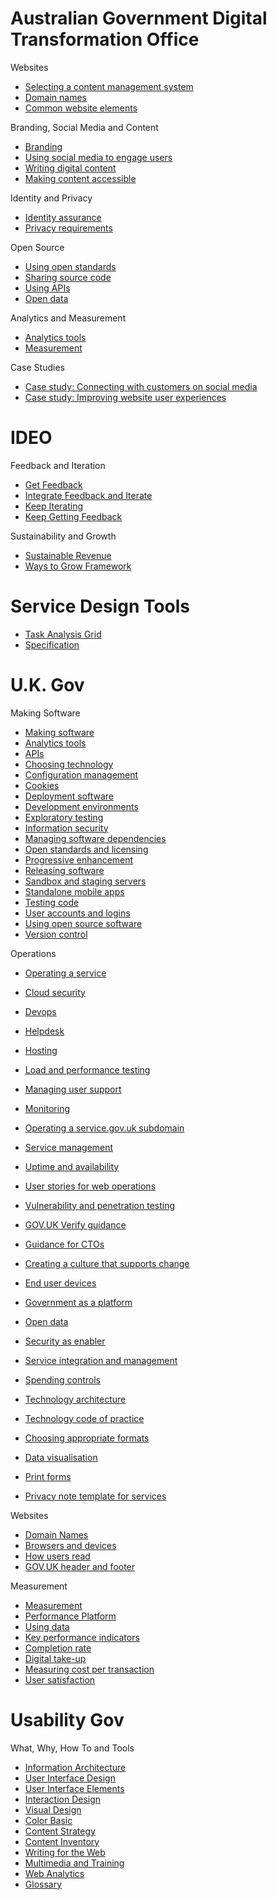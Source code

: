 # Australian Government Digital Transformation Office

Websites
* [Selecting a content management system](https://www.dto.gov.au/standard/how-apply-standard/selecting-content-management-system)
* [Domain names](https://www.dto.gov.au/standard/how-apply-standard/domain-names)
* [Common website elements](https://www.dto.gov.au/standard/how-apply-standard/common-website-elements)

Branding, Social Media and Content
* [Branding](https://www.dto.gov.au/standard/how-apply-standard/branding)
* [Using social media to engage users](https://www.dto.gov.au/standard/how-apply-standard/using-social-media-engage-users)
* [Writing digital content](https://www.dto.gov.au/standard/how-apply-standard/writing-digital-content)
* [Making content accessible](https://www.dto.gov.au/standard/how-apply-standard/making-content-accessible)

Identity and Privacy
* [Identity assurance](https://www.dto.gov.au/standard/how-apply-standard/identity-assurance)
* [Privacy requirements](https://www.dto.gov.au/standard/how-apply-standard/privacy-requirements)

Open Source
* [Using open standards](https://www.dto.gov.au/standard/how-apply-standard/using-open-standards)
* [Sharing source code](https://www.dto.gov.au/standard/how-apply-standard/sharing-source-code)
* [Using APIs](https://www.dto.gov.au/standard/how-apply-standard/using-apis)
* [Open data](https://www.dto.gov.au/standard/how-apply-standard/open-data)

Analytics and Measurement
* [Analytics tools](https://www.dto.gov.au/standard/how-apply-standard/analytics-tools)
* [Measurement](https://www.dto.gov.au/standard/how-apply-standard/measurement)

Case Studies
* [Case study: Connecting with customers on social media](https://www.dto.gov.au/standard/how-apply-standard/case-study-connecting-customers-social-media)
* [Case study: Improving website user experiences](https://www.dto.gov.au/standard/how-apply-standard/case-study-improving-website-user-experiences)

# IDEO

Feedback and Iteration
*   [Get Feedback](http://www.designkit.org/methods/57)
*   [Integrate Feedback and Iterate](http://www.designkit.org/methods/4)
*   [Keep Iterating](http://www.designkit.org/methods/19)
*   [Keep Getting Feedback](http://www.designkit.org/methods/59)

Sustainability and Growth
*   [Sustainable Revenue](http://www.designkit.org/methods/16)
*   [Ways to Grow Framework](http://www.designkit.org/methods/38)

# Service Design Tools

*   [Task Analysis Grid](http://www.servicedesigntools.org/tools/137)
*   [Specification](http://www.servicedesigntools.org/tools/27)

# U.K. Gov

Making Software
* [Making software](https://www.gov.uk/service-manual/making-software/index.html)
* [Analytics tools](https://www.gov.uk/service-manual/making-software/analytics-tools.html)
* [APIs](https://www.gov.uk/service-manual/making-software/apis.html)
* [Choosing technology](https://www.gov.uk/service-manual/making-software/choosing-technology.html)
* [Configuration management](https://www.gov.uk/service-manual/making-software/configuration-management.html)
* [Cookies](https://www.gov.uk/service-manual/making-software/cookies.html)
* [Deployment software](https://www.gov.uk/service-manual/making-software/deployment.html)
* [Development environments](https://www.gov.uk/service-manual/making-software/development-environment.html)
* [Exploratory testing](https://www.gov.uk/service-manual/making-software/exploratory-testing.html)
* [Information security](https://www.gov.uk/service-manual/making-software/information-security.html)
* [Managing software dependencies](https://www.gov.uk/service-manual/making-software/dependency-management.html)
* [Open standards and licensing](https://www.gov.uk/service-manual/making-software/open-standards-and-licensing.html)
* [Progressive enhancement](https://www.gov.uk/service-manual/making-software/progressive-enhancement.html)
* [Releasing software](https://www.gov.uk/service-manual/making-software/release-strategies.html)
* [Sandbox and staging servers](https://www.gov.uk/service-manual/making-software/sandbox-and-staging-servers.html)
* [Standalone mobile apps](https://www.gov.uk/service-manual/making-software/standalone-apps.html)
* [Testing code](https://www.gov.uk/service-manual/making-software/code-testing.html)
* [User accounts and logins](https://www.gov.uk/service-manual/making-software/logins.html)
* [Using open source software](https://www.gov.uk/service-manual/making-software/open-source.html)
* [Version control](https://www.gov.uk/service-manual/making-software/version-control.html)

Operations
* [Operating a service](https://www.gov.uk/service-manual/operations/index.html)
* [Cloud security](https://www.gov.uk/service-manual/operations/cloud-security.html)
* [Devops](https://www.gov.uk/service-manual/operations/devops.html)
* [Helpdesk](https://www.gov.uk/service-manual/operations/helpdesk.html)
* [Hosting](https://www.gov.uk/service-manual/operations/hosting.html)
* [Load and performance testing](https://www.gov.uk/service-manual/operations/load-and-performance-testing.html)
* [Managing user support](https://www.gov.uk/service-manual/operations/managing-user-support.html)
* [Monitoring](https://www.gov.uk/service-manual/operations/monitoring.html)
* [Operating a service.gov.uk subdomain](https://www.gov.uk/service-manual/operations/operating-servicegovuk-subdomains.html)
* [Service management](https://www.gov.uk/service-manual/operations/service-management.html)
* [Uptime and availability](https://www.gov.uk/service-manual/operations/uptime-and-availability.html)
* [User stories for web operations](https://www.gov.uk/service-manual/operations/web-operations-stories.html)
* [Vulnerability and penetration testing](https://www.gov.uk/service-manual/operations/penetration-testing.html)

* [GOV.UK Verify guidance](https://www.gov.uk/service-manual/identity-assurance/index.html)
* [Guidance for CTOs](https://www.gov.uk/service-manual/technology/index.html)
* [Creating a culture that supports change](https://www.gov.uk/service-manual/technology/culture-that-supports-change.html)
* [End user devices](https://www.gov.uk/service-manual/technology/end-user-devices.html)
* [Government as a platform](https://www.gov.uk/service-manual/technology/government-as-a-platform.html)
* [Open data](https://www.gov.uk/service-manual/technology/open-data.html)
* [Security as enabler](https://www.gov.uk/service-manual/technology/security-as-enabler.html)
* [Service integration and management](https://www.gov.uk/service-manual/technology/service-integration.html)
* [Spending controls](https://www.gov.uk/service-manual/technology/spending-controls.html)
* [Technology architecture](https://www.gov.uk/service-manual/technology/architecture.html)
* [Technology code of practice](https://www.gov.uk/service-manual/technology/code-of-practice.html)

* [Choosing appropriate formats](https://www.gov.uk/service-manual/user-centred-design/choosing-appropriate-formats.html)
* [Data visualisation](https://www.gov.uk/service-manual/user-centred-design/data-visualisation.html)
* [Print forms](https://www.gov.uk/service-manual/user-centred-design/print-forms.html)
* [Privacy note template for services](https://www.gov.uk/service-manual/content-designers/privacy-note-template-for-services.html)

Websites
* [Domain Names](https://www.gov.uk/service-manual/domain-names/index.html)
* [Browsers and devices](https://www.gov.uk/service-manual/user-centred-design/browsers-and-devices.html)
* [How users read](https://www.gov.uk/service-manual/user-centred-design/how-users-read.html)
* [GOV.UK header and footer](https://www.gov.uk/service-manual/user-centred-design/resources/header-footer.html)

Measurement
* [Measurement](https://www.gov.uk/service-manual/measurement/index.html)
* [Performance Platform](https://www.gov.uk/service-manual/measurement/performance-platform.html)
* [Using data](https://www.gov.uk/service-manual/measurement/using-data.html)
* [Key performance indicators](https://www.gov.uk/service-manual/measurement/other-kpis.html)
* [Completion rate](https://www.gov.uk/service-manual/measurement/completion-rate.html)
* [Digital take-up](https://www.gov.uk/service-manual/measurement/digital-takeup.html)
* [Measuring cost per transaction](https://www.gov.uk/service-manual/measurement/cost-per-transaction.html)
* [User satisfaction](https://www.gov.uk/service-manual/measurement/user-satisfaction.html)

# Usability Gov

What, Why, How To and Tools
* [Information Architecture](http://www.usability.gov/what-and-why/information-architecture.html)
* [User Interface Design](http://www.usability.gov/what-and-why/user-interface-design.html)
* [User Interface Elements](http://www.usability.gov/how-to-and-tools/methods/user-interface-elements.html)
* [Interaction Design](http://www.usability.gov/what-and-why/interaction-design.html)
* [Visual Design](http://www.usability.gov/what-and-why/visual-design.html)
* [Color Basic](http://www.usability.gov/how-to-and-tools/methods/color-basics.html)
* [Content Strategy](http://www.usability.gov/what-and-why/content-strategy.html)
* [Content Inventory](http://www.usability.gov/how-to-and-tools/methods/content-inventory.html)
* [Writing for the Web](http://www.usability.gov/how-to-and-tools/methods/writing-for-the-web.html)
* [Multimedia and Training](http://www.usability.gov/how-to-and-tools/resources/multimedia-and-trainings.html)
* [Web Analytics](http://www.usability.gov/what-and-why/web-analytics.html)
* [Glossary](http://www.usability.gov/what-and-why/glossary/index.html)
